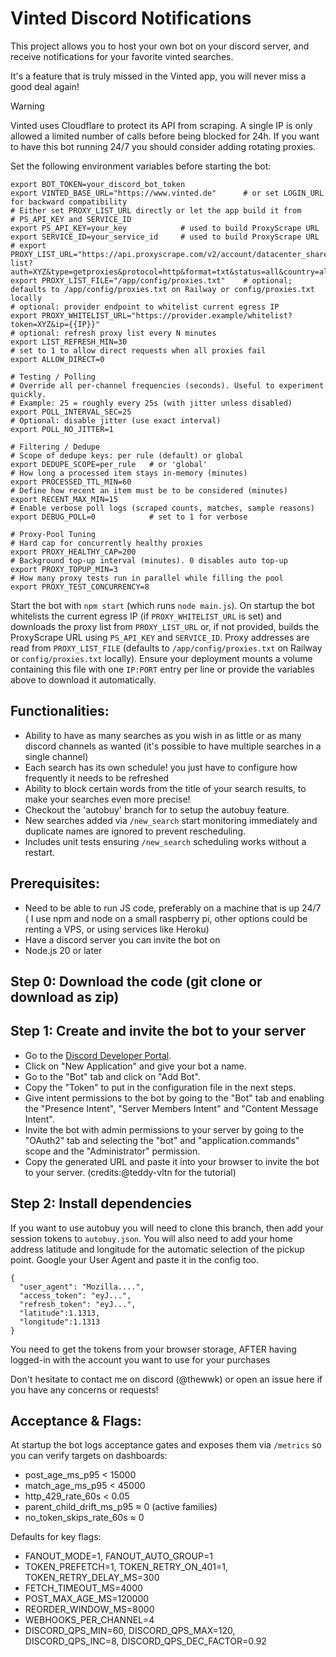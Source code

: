 # Vinted Discord Notifications

This project allows you to host your own bot on your discord server, and receive notifications for your favorite vinted searches.

It's a feature that is truly missed in the Vinted app, you will never miss a good deal again!

> [!WARNING]
>  Vinted uses Cloudflare to protect its API from scraping. A single IP is only allowed a limited number of calls before being blocked for 24h. If you want to have this bot running 24/7 you should consider adding rotating proxies.

Set the following environment variables before starting the bot:

```
export BOT_TOKEN=your_discord_bot_token
export VINTED_BASE_URL="https://www.vinted.de"      # or set LOGIN_URL for backward compatibility
# Either set PROXY_LIST_URL directly or let the app build it from
# PS_API_KEY and SERVICE_ID
export PS_API_KEY=your_key            # used to build ProxyScrape URL
export SERVICE_ID=your_service_id     # used to build ProxyScrape URL
# export PROXY_LIST_URL="https://api.proxyscrape.com/v2/account/datacenter_shared/proxy-list?auth=XYZ&type=getproxies&protocol=http&format=txt&status=all&country=all&service=123"
export PROXY_LIST_FILE="/app/config/proxies.txt"    # optional; defaults to /app/config/proxies.txt on Railway or config/proxies.txt locally
# optional: provider endpoint to whitelist current egress IP
export PROXY_WHITELIST_URL="https://provider.example/whitelist?token=XYZ&ip={{IP}}"
# optional: refresh proxy list every N minutes
export LIST_REFRESH_MIN=30
# set to 1 to allow direct requests when all proxies fail
export ALLOW_DIRECT=0

# Testing / Polling
# Override all per-channel frequencies (seconds). Useful to experiment quickly.
# Example: 25 = roughly every 25s (with jitter unless disabled)
export POLL_INTERVAL_SEC=25
# Optional: disable jitter (use exact interval)
export POLL_NO_JITTER=1

# Filtering / Dedupe
# Scope of dedupe keys: per rule (default) or global
export DEDUPE_SCOPE=per_rule   # or 'global'
# How long a processed item stays in-memory (minutes)
export PROCESSED_TTL_MIN=60
# Define how recent an item must be to be considered (minutes)
export RECENT_MAX_MIN=15
# Enable verbose poll logs (scraped counts, matches, sample reasons)
export DEBUG_POLL=0            # set to 1 for verbose

# Proxy-Pool Tuning
# Hard cap for concurrently healthy proxies
export PROXY_HEALTHY_CAP=200
# Background top-up interval (minutes). 0 disables auto top-up
export PROXY_TOPUP_MIN=3
# How many proxy tests run in parallel while filling the pool
export PROXY_TEST_CONCURRENCY=8
```

Start the bot with `npm start` (which runs `node main.js`). On startup the bot whitelists the
current egress IP (if `PROXY_WHITELIST_URL` is set) and downloads the proxy list from
`PROXY_LIST_URL` or, if not provided, builds the ProxyScrape URL using `PS_API_KEY` and
`SERVICE_ID`. Proxy addresses are read from `PROXY_LIST_FILE` (defaults to
`/app/config/proxies.txt` on Railway or `config/proxies.txt` locally). Ensure your deployment mounts a volume containing this file with one
`IP:PORT` entry per line or provide the variables above to download it automatically.

Functionalities:
----------------

- Ability to have as many searches as you wish in as little or as many discord channels as wanted (it's possible to have multiple searches in a single channel)
- Each search has its own schedule! you just have to configure how frequently it needs to be refreshed
- Ability to block certain words from the title of your search results, to make your searches even more precise!
- Checkout the 'autobuy' branch for to setup the autobuy feature.
- New searches added via `/new_search` start monitoring immediately and duplicate names are ignored to prevent rescheduling.
- Includes unit tests ensuring `/new_search` scheduling works without a restart.


Prerequisites:
--------------

- Need to be able to run JS code, preferably on a machine that is up 24/7 ( I use npm and node on a small raspberry pi, other options could be renting a VPS, or using services like Heroku)
- Have a discord server you can invite the bot on
- Node.js 20 or later

Step 0: Download the code (git clone or download as zip)
--------------------------------------------------------

Step 1: Create and invite the bot to your server
------------------------------------------------

- Go to the [Discord Developer Portal](https://discord.com/developers/applications).
- Click on "New Application" and give your bot a name.
- Go to the "Bot" tab and click on "Add Bot".
- Copy the "Token" to put in the configuration file in the next steps.
- Give intent permissions to the bot by going to the "Bot" tab and enabling the "Presence Intent", "Server Members Intent" and "Content Message Intent".
- Invite the bot with admin permissions to your server by going to the "OAuth2" tab and selecting the "bot" and "application.commands" scope and the "Administrator" permission.
- Copy the generated URL and paste it into your browser to invite the bot to your server. (credits:@teddy-vltn for the tutorial)

Step 2: Install dependencies
----------------------------

If you want to use autobuy you will need to clone this branch, then add your session tokens to `autobuy.json`. You will also need to add your home address latitude and longitude for the automatic selection of the pickup point. Google your User Agent and paste it in the config too.
```
{
  "user_agent": "Mozilla....",
  "access_token": "eyJ...",
  "refresh_token": "eyJ...",
  "latitude":1.1313,
  "longitude":1.1313
}
```
You need to get the tokens from your browser storage, AFTER having logged-in with the account you want to use for your purchases

Don't hesitate to contact me on discord (@thewwk) or open an issue here if you have any concerns or requests!

Acceptance & Flags:
--------------------

At startup the bot logs acceptance gates and exposes them via `/metrics` so you can verify targets on dashboards:

- post_age_ms_p95 < 15000
- match_age_ms_p95 < 45000
- http_429_rate_60s < 0.05
- parent_child_drift_ms_p95 ≈ 0 (active families)
- no_token_skips_rate_60s ≈ 0

Defaults for key flags:

- FANOUT_MODE=1, FANOUT_AUTO_GROUP=1
- TOKEN_PREFETCH=1, TOKEN_RETRY_ON_401=1, TOKEN_RETRY_DELAY_MS=300
- FETCH_TIMEOUT_MS=4000
- POST_MAX_AGE_MS=120000
- REORDER_WINDOW_MS=8000
- WEBHOOKS_PER_CHANNEL=4
- DISCORD_QPS_MIN=60, DISCORD_QPS_MAX=120, DISCORD_QPS_INC=8, DISCORD_QPS_DEC_FACTOR=0.92
